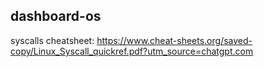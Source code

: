 ## dashboard-os

syscalls cheatsheet: https://www.cheat-sheets.org/saved-copy/Linux_Syscall_quickref.pdf?utm_source=chatgpt.com